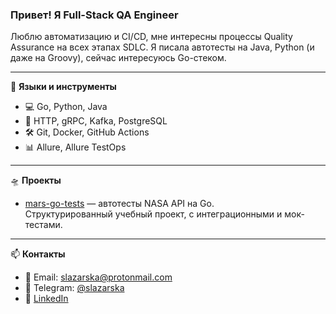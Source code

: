 ### Привет! Я Full-Stack QA Engineer

Люблю автоматизацию и CI/CD, мне интересны процессы Quality Assurance на всех этапах SDLC. 
Я писала автотесты на Java, Python (и даже на Groovy), сейчас интересуюсь Go-стеком.  

---

🧰 **Языки и инструменты**  
- 💻 Go, Python, Java  
- 🔌 HTTP, gRPC, Kafka, PostgreSQL  
- 🛠️ Git, Docker, GitHub Actions  
- 📊 Allure, Allure TestOps

---

🛸 **Проекты**  
- [mars-go-tests](https://github.com/slazarska/mars-go-tests) — автотесты NASA API на Go.  
  Структурированный учебный проект, с интеграционными и мок-тестами.

---

📫 **Контакты**  
- 📧 Email: [slazarska@protonmail.com](mailto:slazarska@protonmail.com)  
- 💬 Telegram: [@slazarska](https://t.me/slazarska)  
- 💼 [LinkedIn](https://www.linkedin.com/in/olga-slazarska/)
